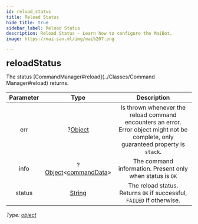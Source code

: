 ```yaml
---
id: reload_status
title: Reload Status
hide_title: true
sidebar_label: Reload Status
description: Reload Status - Learn how to configure the MaiBot.
image: https://mai-san.ml/img/mai%207.png

---
```

<b> <font size='5'> reloadStatus </font> </b>

The status [CommandManager#reload](../Classes/Command Manager#reload) returns.

| Parameter | Type | Description |
|:-:|:-:|:-:|
|err| ?[Object](https://developer.mozilla.org/en-US/docs/Web/JavaScript/Reference/Global_Objects/Object)| Is thrown whenever the reload command encounters an error. Error object might not be complete, only guaranteed property is `stack`.
|info| ?[Object](https://developer.mozilla.org/en-US/docs/Web/JavaScript/Reference/Global_Objects/Object)<[commandData](command_data)>| The command information. Present only when status is `OK`
|status| [String](https://developer.mozilla.org/en-US/docs/Web/JavaScript/Reference/Global_Objects/String)|The reload status. Returns `OK` if successful, `FAILED` if otherwise.

*Type: [object](https://developer.mozilla.org/en-US/docs/Web/JavaScript/Reference/Global_Objects/Object)*
